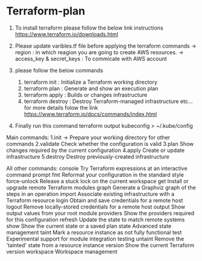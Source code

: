 # Terraform-plan

1. To install terraform please follow the below link instructions 
   https://www.terraform.io/downloads.html

2. Please update varibles.tf file before applying the terraform commands
   -> region : in which reagion you are going to create AWS resources.
   -> access_key & secret_keys : To commicate with AWS account

3. please follow the below commands
   1. terraform init : Initialize a Terraform working directory
   2. terraform plan : Generate and show an execution plan
   3. terraform apply : Builds or changes infrastructure
   4. terraform destroy : Destroy Terraform-managed infrastructure etc...
    for more details folow the link https://www.terraform.io/docs/commands/index.html


4. Finally run this command
   terraform output kubeconfig > ~/.kube/config

Main commands:
  1.init ->          Prepare your working directory for other commands
  2.validate      Check whether the configuration is valid
  3.plan          Show changes required by the current configuration
  4.apply         Create or update infrastructure
  5.destroy       Destroy previously-created infrastructure

All other commands:
  console       Try Terraform expressions at an interactive command prompt
  fmt           Reformat your configuration in the standard style
  force-unlock  Release a stuck lock on the current workspace
  get           Install or upgrade remote Terraform modules
  graph         Generate a Graphviz graph of the steps in an operation
  import        Associate existing infrastructure with a Terraform resource
  login         Obtain and save credentials for a remote host
  logout        Remove locally-stored credentials for a remote host
  output        Show output values from your root module
  providers     Show the providers required for this configuration
  refresh       Update the state to match remote systems
  show          Show the current state or a saved plan
  state         Advanced state management
  taint         Mark a resource instance as not fully functional
  test          Experimental support for module integration testing
  untaint       Remove the 'tainted' state from a resource instance
  version       Show the current Terraform version
  workspace     Workspace management
